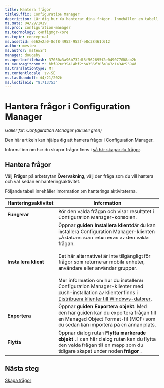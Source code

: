```yaml
---
title: Hantera frågor
titleSuffix: Configuration Manager
description: Lär dig hur du hanterar dina frågor. Innehåller en tabell för detaljerad referens.
ms.date: 04/29/2019
ms.prod: configuration-manager
ms.technology: configmgr-core
ms.topic: conceptual
ms.assetid: e562e2a0-8df8-4952-952f-e8c38461c612
author: mestew
ms.author: mstewart
manager: dougeby
ms.openlocfilehash: 37050a3a96b732df3f56269592e049077008ab2b
ms.sourcegitcommit: bbf820c35414bf2cba356f30fe047c1a34c5384d
ms.translationtype: MT
ms.contentlocale: sv-SE
ms.lasthandoff: 04/21/2020
ms.locfileid: "81713753"
---
```

# <a name="how-to-manage-queries-in-configuration-manager"></a>Hantera frågor i Configuration Manager

*Gäller för: Configuration Manager (aktuell gren)*

Den här artikeln kan hjälpa dig att hantera frågor i Configuration Manager.  

 Information om hur du skapar frågor finns i [så här skapar du frågor](../../../core/servers/manage/create-queries.md).  

## <a name="manage-queries"></a>Hantera frågor
 Välj **Frågor** på arbetsytan **Övervakning**, välj den fråga som du vill hantera och välj sedan en hanteringsaktivitet.  

 Följande tabell innehåller information om hanterings aktiviteterna.  

|Hanteringsaktivitet|Information| 
|---------------------|-------------|
|**Fungerar**|Kör den valda frågan och visar resultatet i Configuration Manager-konsolen.|
|**Installera klient**|Öppnar **guiden Installera klient**där du kan installera Configuration Manager-klienten på datorer som returneras av den valda frågan.<br /><br /> Det här alternativet är inte tillgängligt för frågor som returnerar mobila enheter, användare eller användar grupper. <br /><br /> Mer information om hur du installerar Configuration Manager-klienter med push-installation av klienter finns i [Distribuera klienter till Windows-datorer](../../clients/deploy/deploy-clients-to-windows-computers.md).| 
|**Exportera**|Öppnar **guiden Exportera objekt**. Med den här guiden kan du exportera frågan till en Managed Object Format-fil (MOF) som du sedan kan importera på en annan plats.
|**Flytta**|Öppnar dialog rutan **Flytta markerade objekt** . I den här dialog rutan kan du flytta den valda frågan till en mapp som du tidigare skapat under noden **frågor** .|

## <a name="next-steps"></a>Nästa steg 
 [Skapa frågor](../../../core/servers/manage/create-queries.md)
